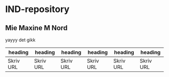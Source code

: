 # IND-repository
## Mie Maxine M Nord
yayyy det gikk


| heading | heading | heading | heading | heading | heading |
| --- | --- | --- | --- | --- | --- |
| Skriv URL | Skriv URL | Skriv URL | Skriv URL | Skriv URL | Skriv URL |

